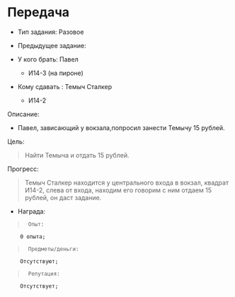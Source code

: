 # Передача
 - Тип задания: Разовое
 - Предыдущее задание: 

 - У кого брать: Павел
 	- И14-3 (на пироне)
 - Кому сдавать : Темыч Сталкер
 	- И14-2
 
 Описание:
 
 - Павел, зависающий у вокзала,попросил занести Темычу 15 рублей.
 
 Цель:

 > Найти Темыча и отдать 15 рублей.

 Прогресс:

 > Темыч Сталкер находится у центрального входа в вокзал, квадрат И14-2, слева от входа, находим его говорим с ним отдаем 15 рублей, он даст задание.

 - Награда:
 
 >		Опыт:
		0 опыта;

 >		Предметы/деньги:
		Отсутствуют;

 >		Репутация:
		Отсутствует;
